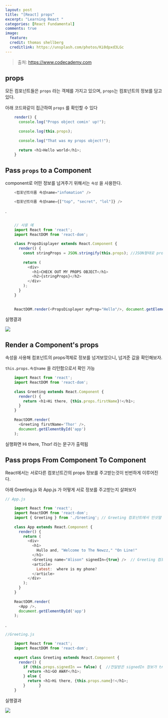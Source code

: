 ```yaml
---
layout: post
title: "[React] props"
excerpt: "Learning React "
categories: [React Fundamental]
comments: true
image:
  feature:
  credit: thomas shellberg
  creditlink: https://unsplash.com/photos/Ki0dpxd3LGc
---
```


>출처: https://www.codecademy.com

## props 

모든 컴포넌트들은 `props` 라는 객체를 가지고 있으며, `props`는 컴포넌트의 정보를 담고있다.

아래 코드와같이 접근하여 `props` 를 확인할 수 있다

```javascript
    render() {
      console.log("Props object comin' up!");
    
      console.log(this.props);
    
      console.log("That was my props object!");
    
      return <h1>Hello world</h1>;
    }
```

## Pass `props` to a Component

component로 어떤 정보를 넘겨주기 위해서는 `속성` 을 사용한다.
```javascript
    <컴포넌트이름 속성name="infomation" />

    <컴포넌트이름 속성name={["top", "secret", "lol"]} />
```


.
```javascript
    
    // 사용 예
    import React from 'react';
    import ReactDOM from 'react-dom';
    
    class PropsDisplayer extends React.Component {
      render() {
      	const stringProps = JSON.stringify(this.props); //JSON형태로 props를 나타내줌
    
        return (
          <div>
            <h1>CHECK OUT MY PROPS OBJECT</h1>
            <h2>{stringProps}</h2>
          </div>
        );
      }
    }
    
    
    ReactDOM.render(<PropsDisplayer myProp="Hello"/>, document.getElementById('app'))

```

실행결과

<img src='https://cdn-images-1.medium.com/max/1600/1*7ZdyS9yRAepecvZ__q7mzg.png'>


## Render a Component's props

속성을 사용해 컴포넌트의 props객체로 정보를 넘겨보았으니, 넘겨준 값을 확인해보자.

`this.props.속성name` 을 리턴함으로서 확인 가능

```javascript
    import React from 'react';
    import ReactDOM from 'react-dom';
    
    class Greeting extends React.Component {
      render() {
        return <h1>Hi there, {this.props.firstName}!</h1>;
      }
    }
    
    ReactDOM.render(
      <Greeting firstName='Thor' />, 
      document.getElementById('app')
    );
```

실행화면 Hi there, Thor! 라는 문구가 출력됨

## Pass props From Component To Component

React에서는 서로다른 컴포넌트간의 props 정보를 주고받는것이 빈번하게 이루어진다.

아래 Greeting.js 와 App.js 가 어떻게 서로 정보를 주고받는지 살펴보자

```javascript
// App.js

    import React from 'react';
    import ReactDOM from 'react-dom';
    import { Greeting } from './Greeting'; // Greeting 컴포넌트에서 인삿말 부분을 사용할 것이므로 import
    
    class App extends React.Component {
      render() {
        return (
          <div>
            <h1>
              Hullo and, "Welcome to The Newzz," "On Line!"
            </h1>
            <Greeting name="Alison" signedIn={true} />  // Greeting 컴포넌트로 name, signedIn 속성값을 넘겨줌
            <article>
              Latest:  where is my phone?
            </article>
          </div>
        );
      }
    }
    
    ReactDOM.render(
      <App />, 
      document.getElementById('app')
    );
```
.
```javascript
//Greeting.js

    import React from 'react';
    import ReactDOM from 'react-dom';
    
    export class Greeting extends React.Component {
      render() {
      	if (this.props.signedIn == false) {  //전달받은 signedIn 정보가 true라면 인사말과 함께 name을 리턴하고, false라면 GO AWAY를 리턴
      	  return <h1>GO AWAY</h1>;
      	} else {
      	  return <h1>Hi there, {this.props.name}!</h1>;
      	}      }
    }
```

실행결과

<img src='https://cdn-images-1.medium.com/max/1600/1*5ZPnKa_Mm3q9LGhieyVF_Q.png'>